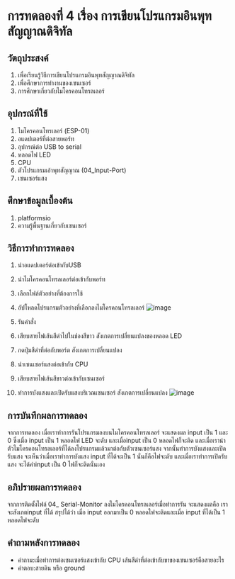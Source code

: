 # การทดลองที่ 4 เรื่อง การเขียนโปรแกรมอินพุทสัญญาณดิจิทัล
## วัตถุประสงค์
1. เพื่อเรียนรู้วิธีการเขียนโปรแกรมอินพุทสัญญาณดิจิทัล
2. เพื่อศึกษาการทำงานของเซนเซอร์
3. การศึกษาเกี่ยวกับไมโครคอนโทรลเลอร์
## อุปกรณ์ที่ใช้
1. ไมโครคอนโทรเลอร์ (ESP-01)
2. อแดปเตอร์ที่ต่อสายพอร์ท 
3. อุปกรณ์ต่อ USB to serial
4. หลอดไฟ LED
5. CPU
6. ตัวโปรแกรมเอ้าพุทสัญญาณ (04_Input-Port)
7. เซนเซอร์แสง
## ศึกษาข้อมูลเบื้องต้น
1. platformsio
2. ความรู้พื้นฐานเกี่ยวกับเซนเซอร์
## วิธีการทำการทดลอง
1. นำอแดปเตอร์ต่อเข้ากับUSB 
2. นำไมโครคอนโทรลเลอร์ต่อเข้ากับพอร์ท
3. เลือกไฟล์ตัวอย่างที่ต้องการใช้
4. อัปโหลดโปรแกรมตัวอย่างที่เลือกลงไมโครคอนโทรลเลอร์
![image](https://user-images.githubusercontent.com/80881033/112258846-c8b32280-8c99-11eb-9b65-42ac4ff99158.png)

5. รันคำสั่ง 
6. เสียบสายไฟเส้นสีดำไปในช่องสีขาว สังเกตการเปลี่ยนแปลงของหลอด LED
7. กดปุ่มสีดำที่ต่อกับพอร์ต สังเกตการเปลี่ยนแปลง
8. นำเซนเซอร์แสงต่อเข้ากับ CPU
9. เสียบสายไฟเส้นสีขาวต่อเข้ากับเซนเซอร์
10. ทำการบังแสงและเปิดรับแสงบริเวณเซนเซอร์ สังเกตการเปลี่ยนแปลง
![image](https://user-images.githubusercontent.com/80881033/112258959-ff893880-8c99-11eb-9d5c-d40b1e7e036e.png)

## การบันทึกผลการทดลอง 
จากการทดลอง เมื่อเราทำการรันโปรแกรมลงบนไมโครคอนโทรลเลอร์ จะแสดงผล input เป็น 1 และ 0 ซึ่งเมื่อ input เป็น 1 หลอดไฟ LED จะดับ และเมื่อinput เป็น 0 หลอดไฟก็จะติด และเมื่อเรานำตัวไมโครคอนโทรลเลอร์ที่ได้ลงโปรแกรมแล้วมาต่อกับตัวเซนเซอร์แสง จากนั้นทำการบังแสงและเปิดรับแสง จะเห็นว่าเมื่อเราทำการบังแสง input ที่ได้จะเป็น 1 นั่นก็คือไฟจะดับ และเมื่อเราทำการเปิดรับแสง จะได้ค่าinput เป็น 0 ไฟก็จะติดนั่นเอง
## อภิปรายผลการทดลอง
จากการติดตั้งไฟล์ 04_ Serial-Monitor ลงไมโครคอนโทรลเลอร์เมื่อทำการรัน จะแสดงผลคือ เราจะสังเกตinput ที่ได้ สรุปได้ว่า เมื่อ input ออกมาเป็น 0 หลอดไฟจะติดและเมื่อ input ที่ได้เป็น 1 หลอดไฟจะดับ
## คำถามหลังการทดลอง
* คำถาม:เมื่อทำการต่อเซนเซอร์แสงเข้ากับ CPU เส้นสีดำที่ต่อเข้ากับขาของเซนเซอร์คือสายอะไร
* คำตอบ:สายดิน หรือ ground
